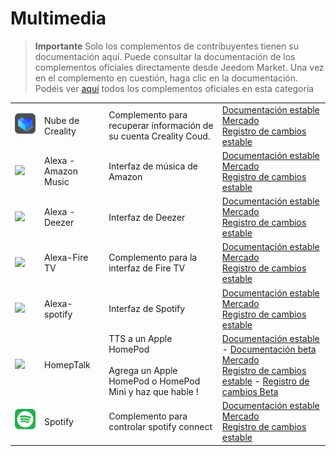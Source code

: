 
# Multimedia


>**Importante**
>Solo los complementos de contribuyentes tienen su documentación aquí. Puede consultar la documentación de los complementos oficiales directamente desde Jeedom Market. Una vez en el complemento en cuestión, haga clic en la documentación.
>Podéis ver [aquí](https://market.jeedom.com/index.php?v=d&p=market&type=plugin&categorie=multimedia) todos los complementos oficiales en esta categoría


| | | | |
|--- | --- | --- | ---|
|<img src="Creality_Cloud/Creality_Cloud_icon.png" class="pluginLogo" width="100" />|Nube de Creality|Complemento para recuperar información de su cuenta Creality Coud.|[Documentación estable](https://flobul.github.io/Jeedom-Creality_Cloud/es_ES/)<br/>[Mercado](https://market.jeedom.com/index.php?v=d&p=market_display&id=4219)<br/>[Registro de cambios estable](https://flobul.github.io/Jeedom-Creality_Cloud/es_ES/changelog)|
|<img src="alexaamazonmusic/alexaamazonmusic_icon.png" class="pluginLogo" width="100" />|Alexa - Amazon Music|Interfaz de música de Amazon|[Documentación estable](http://jeedom.sigalou-domotique.fr/alexa-amazon-music-documentation)<br/>[Mercado](https://market.jeedom.com/index.php?v=d&p=market_display&id=3910)<br/>[Registro de cambios estable](http://jeedom.sigalou-domotique.fr/alexa-api-changelog)|
|<img src="alexadeezer/alexadeezer_icon.png" class="pluginLogo" width="100" />|Alexa - Deezer|Interfaz de Deezer|[Documentación estable](http://jeedom.sigalou-domotique.fr/alexa-deezer-documentation)<br/>[Mercado](https://market.jeedom.com/index.php?v=d&p=market_display&id=3911)<br/>[Registro de cambios estable](http://jeedom.sigalou-domotique.fr/alexa-api-changelog)|
|<img src="alexafiretv/alexafiretv_icon.png" class="pluginLogo" width="100" />|Alexa-Fire TV|Complemento para la interfaz de Fire TV|[Documentación estable](http://jeedom.sigalou-domotique.fr/alexa-fire-tv-documentation)<br/>[Mercado](https://market.jeedom.com/index.php?v=d&p=market_display&id=4064)<br/>[Registro de cambios estable](http://jeedom.sigalou-domotique.fr/alexa-api-changelog)|
|<img src="alexaspotify/alexaspotify_icon.png" class="pluginLogo" width="100" />|Alexa-spotify|Interfaz de Spotify|[Documentación estable](http://jeedom.sigalou-domotique.fr/alexa-spotify-documentation)<br/>[Mercado](https://market.jeedom.com/index.php?v=d&p=market_display&id=3913)<br/>[Registro de cambios estable](http://jeedom.sigalou-domotique.fr/alexa-api-changelog)|
|<img src="homepTalk/homepTalk_icon.png" class="pluginLogo" width="100" />|HomepTalk|TTS a un Apple HomePod<br/><br/>Agrega un Apple HomePod o HomePod Mini y haz que hable !|[Documentación estable](https://nebzhb.github.io/jeedom_docs/plugins/homepTalk/es_ES/) - [Documentación beta](https://nebzhb.github.io/jeedom_docs/plugins/homepTalk/es_ES/)<br/>[Mercado](https://market.jeedom.com/index.php?v=d&p=market_display&id=3825)<br/>[Registro de cambios estable](https://nebzhb.github.io/jeedom_docs/plugins/homepTalk/es_ES/changelog) - [Registro de cambios Beta](https://nebzhb.github.io/jeedom_docs/plugins/homepTalk/es_ES/changelog)|
|<img src="spotify/spotify_icon.png" class="pluginLogo" width="100" />|Spotify|Complemento para controlar spotify connect|[Documentación estable](https://barre35.github.io/jeedom-plugin-doc/es_ES/spotify_documentation)<br/>[Mercado](https://market.jeedom.com/index.php?v=d&p=market_display&id=3700)<br/>[Registro de cambios estable](https://barre35.github.io/jeedom-plugin-doc/es_ES/spotify_changelog)|
